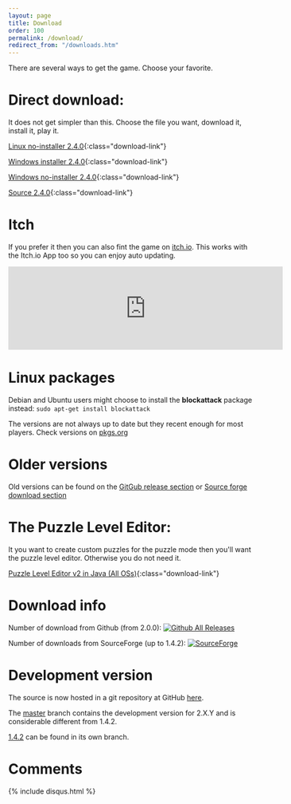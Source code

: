 ```yaml
---
layout: page
title: Download
order: 100
permalink: /download/
redirect_from: "/downloads.htm"
---
```

There are several ways to get the game. Choose your favorite.

# Direct download:

It does not get simpler than this. Choose the file you want, download it, install it, play it.

[Linux no-installer 2.4.0](https://github.com/blockattack/blockattack-game/releases/download/v2.4.0/blockattack-linux-2.4.0.tar.bz2){:class="download-link"}

[Windows installer 2.4.0](https://github.com/blockattack/blockattack-game/releases/download/v2.4.0/blockattack-installer-2.4.0.exe){:class="download-link"}

[Windows no-installer 2.4.0](https://github.com/blockattack/blockattack-game/releases/download/v2.4.0/blockattack-2.4.0-windows-no-installer.zip){:class="download-link"}

[Source 2.4.0](https://github.com/blockattack/blockattack-game/archive/v2.4.0.tar.gz){:class="download-link"}

# Itch

If you prefer it then you can also fint the game on [itch.io](https://sago008.itch.io/blockattack). This works with the Itch.io App too so you can enjoy auto updating.
<iframe src="https://itch.io/embed/170598?link_color=2ca41b" width="552" height="167" frameborder="0"></iframe>

# Linux packages

Debian and Ubuntu users might choose to install the **blockattack** package instead: `sudo apt-get install blockattack`

The versions are not always up to date but they recent enough for most players. Check versions on [pkgs.org](https://pkgs.org/download/blockattack)

# Older versions

Old versions can be found on the [GitGub release section](https://github.com/blockattack/blockattack-game/releases) or [Source forge download section](http://sourceforge.net/project/showfiles.php?group_id=149110)

# The Puzzle Level Editor:

It you want to create custom puzzles for the puzzle mode then you'll want the puzzle level editor. Otherwise you do not need it.

[Puzzle Level Editor v2 in Java (All OSs)](http://prdownloads.sourceforge.net/blockattack/BlockAttackLevelEditor2_Java.zip?download){:class="download-link"}

# Download info

Number of download from Github (from 2.0.0): [![Github All Releases](https://img.shields.io/github/downloads/blockattack/blockattack-game/total.svg?maxAge=2592000)]()

Number of downloads from SourceForge (up to 1.4.2): [![SourceForge](https://img.shields.io/sourceforge/dt/blockattack.svg?maxAge=2592000)]()

# Development version

The source is now hosted in a git repository at GitHub [here](https://github.com/blockattack).

The [master](https://github.com/blockattack/blockattack-game) branch contains the development version for 2.X.Y and is considerable different from 1.4.2.

[1.4.2](https://github.com/blockattack/blockattack-game/tree/v1.4.2) can be found in its own branch.

# Comments
{% include disqus.html %}
